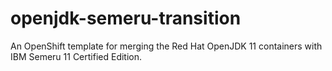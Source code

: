 # openjdk-semeru-transition
An OpenShift template for merging the Red Hat OpenJDK 11 containers with IBM Semeru 11 Certified Edition. 
